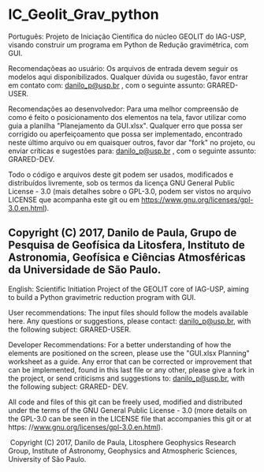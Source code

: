 # IC_Geolit_Grav_python
Português:
Projeto de Iniciação Científica do núcleo GEOLIT do IAG-USP, visando construir um programa em Python de Redução gravimétrica, com GUI.

Recomendaçõeas ao usuário:
Os arquivos de entrada devem seguir os modelos aqui disponibilizados. Qualquer dúvida ou sugestão, favor entrar em contato com: danilo_p@usp.br , com o seguinte assunto: GRARED-USER.

Recomendações ao desenvolvedor:
Para uma melhor compreensão de como é feito o posicionamento dos elementos na tela, favor utilizar como guia a planilha "Planejamento da GUI.xlsx". Qualquer erro que possa ser corrigido ou aperfeiçoamento que possa ser implementado, encontrado neste último arquivo ou em quaisquer outros, favor dar "fork" no projeto, ou enviar críticas e sugestões para: danilo_p@usp.br , com o seguinte assunto: GRARED-DEV.

Todo o código e arquivos deste git podem ser usados, modificados e distribuídos livremente, sob os termos da licença GNU General Public License - 3.0 (mais detalhes sobre o GPL-3.0, podem ser vistos no arquivo LICENSE que acompanha este git ou em https://www.gnu.org/licenses/gpl-3.0.en.html).

 Copyright (C) 2017, Danilo de Paula, Grupo de Pesquisa de Geofísica da Litosfera, Instituto de Astronomia, Geofísica e Ciências Atmosféricas da Universidade de São Paulo.
-------------------------------------------------------------------------------------------------------------------------------------- 
English:
Scientific Initiation Project of the GEOLIT core of IAG-USP, aiming to build a Python gravimetric reduction program with GUI.

User recommendations:
The input files should follow the models available here. Any questions or suggestions, please contact: danilo_p@usp.br, with the following subject: GRARED-USER.

Developer Recommendations:
For a better understanding of how the elements are positioned on the screen, please use the "GUI.xlsx Planning" worksheet as a guide. Any error that can be corrected or improvement that can be implemented, found in this last file or any other, please give a fork in the project, or send criticisms and suggestions to: danilo_p@usp.br, with the following subject: GRARED- DEV.

All code and files of this git can be freely used, modified and distributed under the terms of the GNU General Public License - 3.0 (more details on the GPL-3.0 can be seen in the LICENSE file that accompanies this git or at https: //www.gnu.org/licenses/gpl-3.0.en.html).

 Copyright (C) 2017, Danilo de Paula, Litosphere Geophysics Research Group, Institute of Astronomy, Geophysics and Atmospheric Sciences, University of São Paulo.
